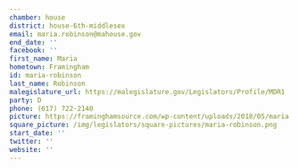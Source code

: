 ```yaml
---
chamber: house
district: house-6th-middlesex
email: maria.robinson@mahouse.gov
end_date: ''
facebook: ''
first_name: Maria
hometown: Framingham
id: maria-robinson
last_name: Robinson
malegislature_url: https://malegislature.gov/Legislators/Profile/MDR1
party: D
phone: (617) 722-2140
picture: https://framinghamsource.com/wp-content/uploads/2018/05/maria.robertson.crop_.png
square_picture: /img/legislators/square-pictures/maria-robinson.png
start_date: ''
twitter: ''
website: ''
---
```

